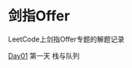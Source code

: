 # 剑指Offer

LeetCode上剑指Offer专题的解题记录

[Day01](https://github.com/BanishedWay/leetcode/tree/main/TargetOffer/src/day01) 第一天 栈与队列

